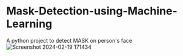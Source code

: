 # Mask-Detection-using-Machine-Learning
A python project to detect MASK on person's face
![Screenshot 2024-02-19 171434](https://github.com/Shehab-Hegab/mask-detection/assets/137138481/f6884721-d161-461b-860d-062da49030d1)
